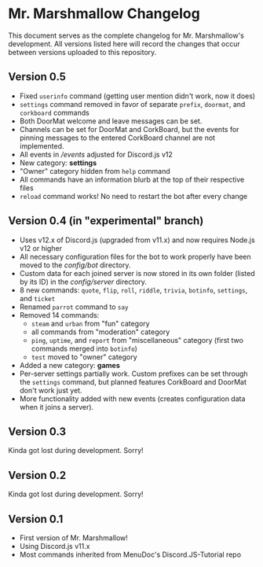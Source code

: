 # Mr. Marshmallow Changelog
This document serves as the complete changelog for Mr. Marshmallow's development. All versions listed here will record the changes that occur between versions uploaded to this repository.

## Version 0.5
- Fixed `userinfo` command (getting user mention didn't work, now it does)
- `settings` command removed in favor of separate `prefix`, `doormat`, and `corkboard` commands
- Both DoorMat welcome and leave messages can be set.
- Channels can be set for DoorMat and CorkBoard, but the events for pinning messages to the entered CorkBoard channel are not implemented.
- All events in */events* adjusted for Discord.js v12
- New category: **settings**
- "Owner" category hidden from `help` command
- All commands have an information blurb at the top of their respective files
- `reload` command works! No need to restart the bot after every change

## Version 0.4 (in "experimental" branch)
- Uses v12.x of Discord.js (upgraded from v11.x) and now requires Node.js v12 or higher
- All necessary configuration files for the bot to work properly have been moved to the *config/bot* directory.
- Custom data for each joined server is now stored in its own folder (listed by its ID) in the *config/server* directory.
- 8 new commands: `quote`, `flip`, `roll`, `riddle`, `trivia`, `botinfo`, `settings`, and `ticket`
- Renamed `parrot` command to `say`
- Removed 14 commands:
  - `steam` and `urban` from "fun" category
  - all commands from "moderation" category
  - `ping`, `uptime`, and `report` from "miscellaneous" category (first two commands merged into `botinfo`)
  - `test` moved to "owner" category
- Added a new category: **games**
- Per-server settings partially work. Custom prefixes can be set through the `settings` command, but planned features CorkBoard and DoorMat don't work just yet.
- More functionality added with new events (creates configuration data when it joins a server).

## Version 0.3
Kinda got lost during development. Sorry!

## Version 0.2
Kinda got lost during development. Sorry!

## Version 0.1
- First version of Mr. Marshmallow!
- Using Discord.js v11.x
- Most commands inherited from MenuDoc's Discord.JS-Tutorial repo
